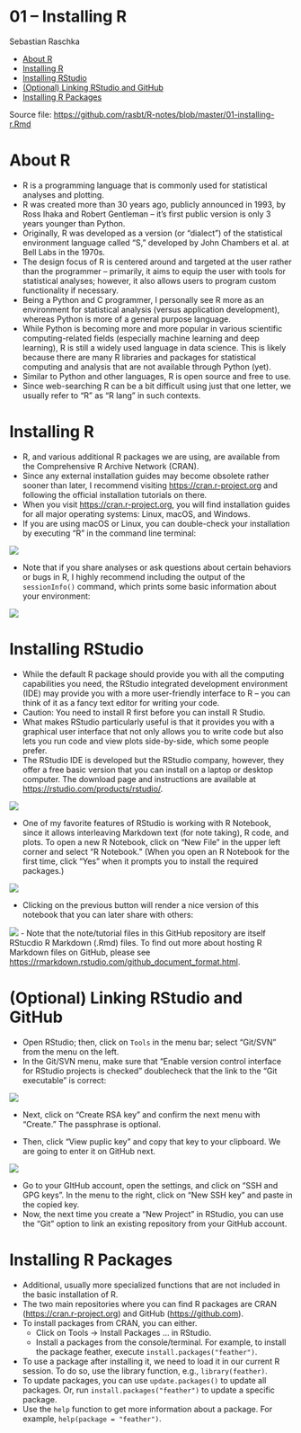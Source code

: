 01 – Installing R
================
Sebastian Raschka

-   [About R](#about-r)
-   [Installing R](#installing-r)
-   [Installing RStudio](#installing-rstudio)
-   [(Optional) Linking RStudio and
    GitHub](#optional-linking-rstudio-and-github)
-   [Installing R Packages](#installing-r-packages)

Source file:
<a href="https://github.com/rasbt/R-notes/blob/master/01-installing-r.Rmd" class="uri">https://github.com/rasbt/R-notes/blob/master/01-installing-r.Rmd</a>

About R
=======

-   R is a programming language that is commonly used for statistical
    analyses and plotting.
-   R was created more than 30 years ago, publicly announced in 1993, by
    Ross Ihaka and Robert Gentleman – it’s first public version is only
    3 years younger than Python.
-   Originally, R was developed as a version (or “dialect”) of the
    statistical environment language called “S,” developed by John
    Chambers et al. at Bell Labs in the 1970s.
-   The design focus of R is centered around and targeted at the user
    rather than the programmer – primarily, it aims to equip the user
    with tools for statistical analyses; however, it also allows users
    to program custom functionality if necessary.
-   Being a Python and C programmer, I personally see R more as an
    environment for statistical analysis (versus application
    development), whereas Python is more of a general purpose language.
-   While Python is becoming more and more popular in various scientific
    computing-related fields (especially machine learning and deep
    learning), R is still a widely used language in data science. This
    is likely because there are many R libraries and packages for
    statistical computing and analysis that are not available through
    Python (yet).
-   Similar to Python and other languages, R is open source and free to
    use.
-   Since web-searching R can be a bit difficult using just that one
    letter, we usually refer to “R” as “R lang” in such contexts.

Installing R
============

-   R, and various additional R packages we are using, are available
    from the Comprehensive R Archive Network (CRAN).
-   Since any external installation guides may become obsolete rather
    sooner than later, I recommend visiting
    <a href="https://cran.r-project.org" class="uri">https://cran.r-project.org</a>
    and following the official installation tutorials on there.
-   When you visit
    <a href="https://cran.r-project.org" class="uri">https://cran.r-project.org</a>,
    you will find installation guides for all major operating systems:
    Linux, macOS, and Windows.
-   If you are using macOS or Linux, you can double-check your
    installation by executing “R” in the command line terminal:

![](images/01/launching-R.png)

-   Note that if you share analyses or ask questions about certain
    behaviors or bugs in R, I highly recommend including the output of
    the `sessionInfo()` command, which prints some basic information
    about your environment:

![](images/01/sessioninfo.png)

Installing RStudio
==================

-   While the default R package should provide you with all the
    computing capabilities you need, the RStudio integrated development
    environment (IDE) may provide you with a more user-friendly
    interface to R – you can think of it as a fancy text editor for
    writing your code.
-   Caution: You need to install R first before you can install R
    Studio.
-   What makes RStudio particularly useful is that it provides you with
    a graphical user interface that not only allows you to write code
    but also lets you run code and view plots side-by-side, which some
    people prefer.
-   The RStudio IDE is developed but the RStudio company, however, they
    offer a free basic version that you can install on a laptop or
    desktop computer. The download page and instructions are available
    at
    <a href="https://rstudio.com/products/rstudio/" class="uri">https://rstudio.com/products/rstudio/</a>.

![](images/01/R-studio.png)

-   One of my favorite features of RStudio is working with R Notebook,
    since it allows interleaving Markdown text (for note taking), R
    code, and plots. To open a new R Notebook, click on “New File” in
    the upper left corner and select “R Notebook.” (When you open an R
    Notebook for the first time, click “Yes” when it prompts you to
    install the required packages.)

![](images/01/R-notebook.png)

-   Clicking on the previous button will render a nice version of this
    notebook that you can later share with others:

![](images/01/R-notebook-rendered.png) - Note that the note/tutorial
files in this GitHub repository are itself RStucdio R Markdown (.Rmd)
files. To find out more about hosting R Markdown files on GitHub, please
see <https://rmarkdown.rstudio.com/github_document_format.html>.

(Optional) Linking RStudio and GitHub
=====================================

-   Open RStudio; then, click on `Tools` in the menu bar; select
    “Git/SVN” from the menu on the left.
-   In the Git/SVN menu, make sure that “Enable version control
    interface for RStudio projects is checked” doublecheck that the link
    to the “Git executable” is correct:

![](images/01/rstudio-git-svn.png)

-   Next, click on “Create RSA key” and confirm the next menu with
    “Create.” The passphrase is optional.

-   Then, click “View puplic key” and copy that key to your clipboard.
    We are going to enter it on GitHub next.

![](images/01/public-key.png)

-   Go to your GItHub account, open the settings, and click on “SSH and
    GPG keys”. In the menu to the right, click on “New SSH key” and
    paste in the copied key.
-   Now, the next time you create a “New Project” in RStudio, you can
    use the “Git” option to link an existing repository from your GitHub
    account.

Installing R Packages
=====================

-   Additional, usually more specialized functions that are not included
    in the basic installation of R.
-   The two main repositories where you can find R packages are CRAN
    (<a href="https://cran.r-project.org" class="uri">https://cran.r-project.org</a>)
    and GitHub
    (<a href="https://github.com" class="uri">https://github.com</a>).
-   To install packages from CRAN, you can either.
    -   Click on Tools -&gt; Install Packages … in RStudio.
    -   Install a packages from the console/terminal. For example, to
        install the package feather, execute
        `install.packages("feather")`.
-   To use a package after installing it, we need to load it in our
    current R session. To do so, use the library function, e.g.,
    `library(feather)`.
-   To update packages, you can use `update.packages()` to update all
    packages. Or, run `install.packages("feather")` to update a specific
    package.
-   Use the `help` function to get more information about a package. For
    example, `help(package = "feather")`.
